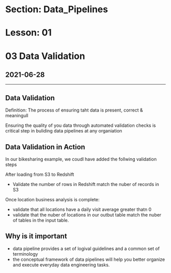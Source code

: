 # Section: Data_Pipelines
# Lesson: 01
# 03 Data Validation
## 2021-06-28
---


## Data Validation
Definition: The process of ensuring taht data is present, correct & meaningull

Ensuring the quality of you data through automated validation checks is critical step in buliding data pipelines at any organiation

## Data Validation in Action
In our bikesharing example, we coudl have added the follwing validation steps

After loading from S3 to Redshift
- Validate the number of rows in Redshift match the nuber of records in S3

Once location business analysis is complete:
- validate that all locations have a daily visit average greater thatn 0
- validate that the nuber of locations in our outbut table match the nuber of tables in the input table.


## Why is it important
- data pipeline provides a set of logival guidelines and a common set of terminology
- the conceptual framework of data pipelines will help you better organize and execute everyday data engineering tasks.

